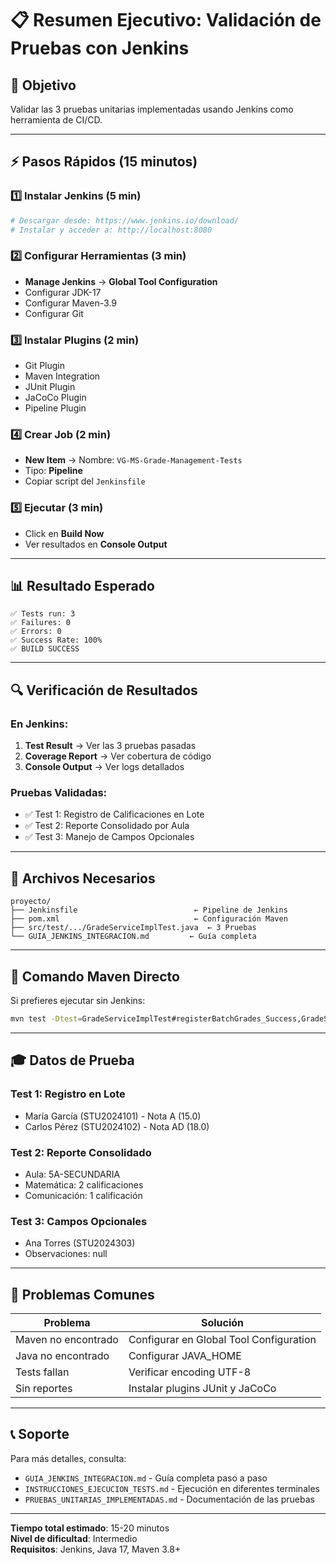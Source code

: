 # 📋 Resumen Ejecutivo: Validación de Pruebas con Jenkins

## 🎯 Objetivo
Validar las 3 pruebas unitarias implementadas usando Jenkins como herramienta de CI/CD.

---

## ⚡ Pasos Rápidos (15 minutos)

### 1️⃣ Instalar Jenkins (5 min)
```bash
# Descargar desde: https://www.jenkins.io/download/
# Instalar y acceder a: http://localhost:8080
```

### 2️⃣ Configurar Herramientas (3 min)
- **Manage Jenkins** → **Global Tool Configuration**
- Configurar JDK-17
- Configurar Maven-3.9
- Configurar Git

### 3️⃣ Instalar Plugins (2 min)
- Git Plugin
- Maven Integration
- JUnit Plugin
- JaCoCo Plugin
- Pipeline Plugin

### 4️⃣ Crear Job (2 min)
- **New Item** → Nombre: `VG-MS-Grade-Management-Tests`
- Tipo: **Pipeline**
- Copiar script del `Jenkinsfile`

### 5️⃣ Ejecutar (3 min)
- Click en **Build Now**
- Ver resultados en **Console Output**

---

## 📊 Resultado Esperado

```
✅ Tests run: 3
✅ Failures: 0
✅ Errors: 0
✅ Success Rate: 100%
✅ BUILD SUCCESS
```

---

## 🔍 Verificación de Resultados

### En Jenkins:
1. **Test Result** → Ver las 3 pruebas pasadas
2. **Coverage Report** → Ver cobertura de código
3. **Console Output** → Ver logs detallados

### Pruebas Validadas:
- ✅ Test 1: Registro de Calificaciones en Lote
- ✅ Test 2: Reporte Consolidado por Aula
- ✅ Test 3: Manejo de Campos Opcionales

---

## 📁 Archivos Necesarios

```
proyecto/
├── Jenkinsfile                          ← Pipeline de Jenkins
├── pom.xml                              ← Configuración Maven
├── src/test/.../GradeServiceImplTest.java  ← 3 Pruebas
└── GUIA_JENKINS_INTEGRACION.md         ← Guía completa
```

---

## 🚀 Comando Maven Directo

Si prefieres ejecutar sin Jenkins:

```bash
mvn test -Dtest=GradeServiceImplTest#registerBatchGrades_Success,GradeServiceImplTest#getClassroomPeriodReport_Success,GradeServiceImplTest#registerGrade_WithNullObservations_Success
```

---

## 🎓 Datos de Prueba

### Test 1: Registro en Lote
- María García (STU2024101) - Nota A (15.0)
- Carlos Pérez (STU2024102) - Nota AD (18.0)

### Test 2: Reporte Consolidado
- Aula: 5A-SECUNDARIA
- Matemática: 2 calificaciones
- Comunicación: 1 calificación

### Test 3: Campos Opcionales
- Ana Torres (STU2024303)
- Observaciones: null

---

## 🐛 Problemas Comunes

| Problema | Solución |
|----------|----------|
| Maven no encontrado | Configurar en Global Tool Configuration |
| Java no encontrado | Configurar JAVA_HOME |
| Tests fallan | Verificar encoding UTF-8 |
| Sin reportes | Instalar plugins JUnit y JaCoCo |

---

## 📞 Soporte

Para más detalles, consulta:
- `GUIA_JENKINS_INTEGRACION.md` - Guía completa paso a paso
- `INSTRUCCIONES_EJECUCION_TESTS.md` - Ejecución en diferentes terminales
- `PRUEBAS_UNITARIAS_IMPLEMENTADAS.md` - Documentación de las pruebas

---

**Tiempo total estimado**: 15-20 minutos  
**Nivel de dificultad**: Intermedio  
**Requisitos**: Jenkins, Java 17, Maven 3.8+
